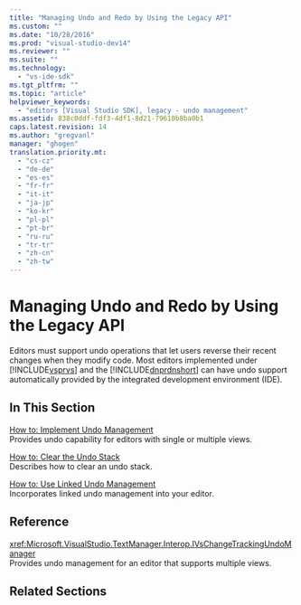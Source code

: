 ```yaml
---
title: "Managing Undo and Redo by Using the Legacy API"
ms.custom: ""
ms.date: "10/28/2016"
ms.prod: "visual-studio-dev14"
ms.reviewer: ""
ms.suite: ""
ms.technology: 
  - "vs-ide-sdk"
ms.tgt_pltfrm: ""
ms.topic: "article"
helpviewer_keywords: 
  - "editors [Visual Studio SDK], legacy - undo management"
ms.assetid: 838c0ddf-fdf3-4df1-8d21-79610b8ba0b1
caps.latest.revision: 14
ms.author: "gregvanl"
manager: "ghogen"
translation.priority.mt: 
  - "cs-cz"
  - "de-de"
  - "es-es"
  - "fr-fr"
  - "it-it"
  - "ja-jp"
  - "ko-kr"
  - "pl-pl"
  - "pt-br"
  - "ru-ru"
  - "tr-tr"
  - "zh-cn"
  - "zh-tw"
---
```

# Managing Undo and Redo by Using the Legacy API
Editors must support undo operations that let users reverse their recent changes when they modify code. Most editors implemented under [!INCLUDE[vsprvs](../code-quality/includes/vsprvs_md.md)] and the [!INCLUDE[dnprdnshort](../code-quality/includes/dnprdnshort_md.md)] can have undo support automatically provided by the integrated development environment (IDE).  
  
## In This Section  
 [How to: Implement Undo Management](../extensibility/how-to-implement-undo-management.md)  
 Provides undo capability for editors with single or multiple views.  
  
 [How to: Clear the Undo Stack](../extensibility/how-to-clear-the-undo-stack.md)  
 Describes how to clear an undo stack.  
  
 [How to: Use Linked Undo Management](../extensibility/how-to-use-linked-undo-management.md)  
 Incorporates linked undo management into your editor.  
  
## Reference  
 <xref:Microsoft.VisualStudio.TextManager.Interop.IVsChangeTrackingUndoManager>  
 Provides undo management for an editor that supports multiple views.  
  
## Related Sections